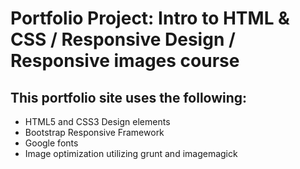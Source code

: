 # Portfolio Project:  Intro to HTML & CSS / Responsive Design / Responsive images course

## This portfolio site uses the following:

* HTML5 and CSS3 Design elements
* Bootstrap Responsive Framework
* Google fonts
* Image optimization utilizing grunt and imagemagick